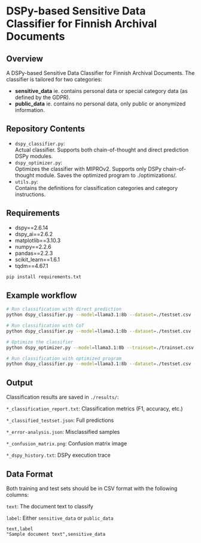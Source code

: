 # DSPy-based Sensitive Data Classifier for Finnish Archival Documents

## Overview

A DSPy-based Sensitive Data Classifier for Finnish Archival Documents.
The classifier is tailored for two categories:
- **sensitive_data** ie. contains personal data or special category data (as defined by the GDPR).
- **public_data** ie. contains no personal data, only public or anonymized information.

## Repository Contents

- `dspy_classifier.py`:  
  Actual classifier. Supports both chain-of-thought and direct prediction DSPy modules. 
- `dspy_optimizer.py`:  
  Optimizes the classifier with MIPROv2. Supports only DSPy chain-of-thought module. Saves the optimized program to ./optimizations/.
- `utils.py`:  
  Contains the definitions for classification categories and category instructions.

## Requirements

- dspy==2.6.14
- dspy_ai==2.6.2
- matplotlib==3.10.3
- numpy==2.2.6
- pandas==2.2.3
- scikit_learn==1.6.1
- tqdm==4.67.1

```bash
pip install requirements.txt

```

## Example workflow

```bash
# Run classification with direct prediction
python dspy_classifier.py --model=llama3.1:8b --dataset=./testset.csv --module=predict --temperature=0.0

# Run classification with CoT
python dspy_classifier.py --model=llama3.1:8b --dataset=./testset.csv --module=cot --temperature=0.0 

# Optimize the classifier
python dspy_optimizer.py --model=llama3.1:8b --trainset=./trainset.csv --auto=heavy --labeled_demos=5

# Run classification with optimized program
python dspy_classifier.py --model=llama3.1:8b --dataset=./testset.csv --optimized=./optimizations/llama31_8b__ddmm_hhmm
```

## Output

Classification results are saved in `./results/`:

`*_classification_report.txt`: Classification metrics (F1, accuracy, etc.)

`*_classified_testset.json`: Full predictions

`*_error-analysis.json`: Misclassified samples

`*_confusion_matrix.png`: Confusion matrix image

`*_dspy_history.txt`: DSPy execution trace

## Data Format
Both training and test sets should be in CSV format with the following columns:

`text`: The document text to classify

`label`: Either `sensitive_data` or `public_data`

```csv
text,label
"Sample document text",sensitive_data
```
